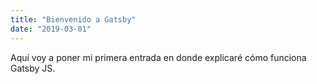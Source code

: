 ```yaml
---
title: "Bienvenido a Gatsby"
date: "2019-03-01"
---
```


Aquí voy a poner mi primera entrada en donde explicaré cómo funciona Gatsby JS.

